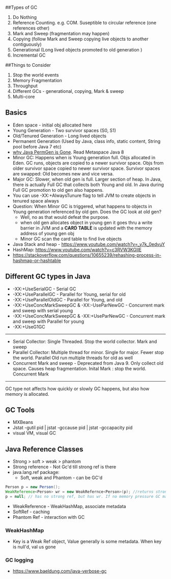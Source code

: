 ##Types of GC
1. Do Nothing
2. Reference Counting. e.g. COM. Suseptible to circular reference (one references other)
3. Mark and Sweep (fragmentation may happen)
4. Copying (follow Mark and Sweep copying live objects to another contiguously)
5. Generational (Long lived objects promoted to old generation )
6. Incremental GC 

##Things to Consider
1. Stop the world events
2. Memory Fragmentation
3. Throughput
4. Different GCs - generational, copying, Mark & sweep
5. Multi-core

## Basics
- Eden space - initial obj allocated here
- Young Generation - Two survivor spaces (S0, S1)
- Old/Tenured Generation - Long lived objects
- Permanent Generation (Used by Java, class info, static content, String pool before Java 7 etc) 
- [why Java PermGen is Gone](https://www.infoq.com/articles/Java-PERMGEN-Removed/). Read Metaspace Java 8 
- Minor GC: Happens when is Young generation full. Objs allocated in Eden. GC runs, objects are copied to a newer survivor space. Objs from older survivor space copied to newer survivor space. Survivor spaces are swapped: Old becomes new and vice versa.
- Major GC: Slower, when old gen is full. Larger section of heap. In Java, there is actually Full GC that collects both Young and old. In Java during Full GC promotion to old gen also happens.
- You can use -XX:+AlwaysTunure flag to tell JVM to create objects in tenured space always
- Question: When Minor GC is triggered, what happens to objects in Young generation referenced by old gen. Does the GC look at old gen?
    * Well, no as that would defeat the purpose.
    * when old gen allocates object in young gen it goes thru a write barrier in JVM and a __CARD TABLE__ is updated with the memory address of young gen obj
    * Minor GC scan the card table to find live objects
- Java Stack and heap - https://www.youtube.com/watch?v=_y7k_0edvuY
- HashMap: https://www.youtube.com/watch?v=c3RVW3KGIIE    
- https://stackoverflow.com/questions/10655239/rehashing-process-in-hashmap-or-hashtable
    
## Different GC types in Java
* -XX:+UseSerialGC - Serial GC 
* -XX:+UseParallelGC - Parallel for Young, serial for old
* -XX:+UseParallelOldGC - Parallel for Young, and old
* -XX:+UseConcMarkSweepGC & -XX:-UseParNewGC - Concurrent mark and sweep with serial young 
* -XX:+UseConcMarkSweepGC & -XX:+UseParNewGC - Concurrent mark and sweep with Parallel for young 
* -XX:+UseG1GC
---
* Serial Collector: Single Threaded. Stop the world collector. Mark and sweep
* Parallel Collector: Multiple thread for minor. Single for major. Fewer stop the world. Parallel Old run multiple threads for old as well
* Concurrent Mark and sweep - Deprecated from Java 9. Only collect old space. Causes heap fragmentation. Inital Mark : stop the world. Concurrent Mark
---
GC type not affects how quickly or slowly GC happens, but also how memory is allocated.
## GC Tools
- MXBeans
- Jstat -gutil pid | jstat -gccause pid | jstat -gccapacity pid
- visual VM, visual GC

## Java Reference Classes
* Strong > soft > weak > phantom
* Strong reference - Not Gc'd till strong ref is there
* java.lang.ref package:
    * Soft, weak and Phantom - can be GC'd 
```java
Person p = new Person();
WeakReference<Person> wr = new WeakRefernce<Person>(p); //returns strong ref to Person
p = null; // has no strong ref, but has wr. If no memory pressure GC may not collect Person which is referenced by wr
```
* WeakReference - WeakHashMap, associate metadata
* SoftRef - caching
* Phantom Ref - interaction with GC

### WeakHashMap
- Key is a Weak Ref object, Value generally is some metadata. When key is null'd, val us gone

### GC logging 
* https://www.baeldung.com/java-verbose-gc
